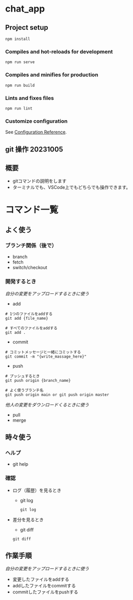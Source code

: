# chat_app

## Project setup
```
npm install
```

### Compiles and hot-reloads for development
```
npm run serve
```

### Compiles and minifies for production
```
npm run build
```

### Lints and fixes files
```
npm run lint
```

### Customize configuration
See [Configuration Reference](https://cli.vuejs.org/config/).

## git 操作 20231005
## 概要
- gitコマンドの説明をします
- ターミナルでも、VSCode上でもどちらでも操作できます。

# コマンド一覧
## よく使う
### ブランチ関係（後で）
- branch
- fetch
- switch/checkout

### 開発するとき
*自分の変更をアップロードするときに使う*
- add
```
# 1つのファイルをaddする
git add {file_name}

# すべてのファイルをaddする
git add .
```

- commit
```
# コミットメッセージと一緒にコミットする
git commit -m "{write_massage_here}"
```

- push
```
# プッシュするとき
git push origin {branch_name}

# よく使うブランチ名
git push origin main or git push origin master
```

*他人の変更をダウンロードくるときに使う*
- pull
- merge
## 時々使う
### ヘルプ
- git help

### 確認
- ログ（履歴）を見るとき
  - git log
    ```
    git log
    ```

- 差分を見るとき
    - git diff
    ```
    git diff
    ```

## 作業手順
*自分の変更をアップロードするときに使う*
- 変更したファイルをaddする
- addしたファイルをcommitする
- commitしたファイルをpushする

